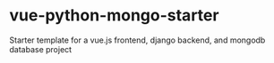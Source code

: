 # vue-python-mongo-starter
Starter template for a vue.js frontend, django backend, and mongodb database project
